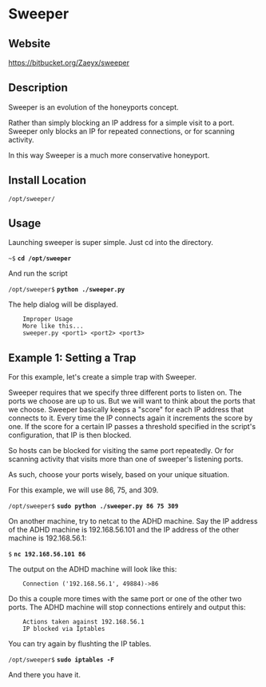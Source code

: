 Sweeper
=======

Website
-------

<https://bitbucket.org/Zaeyx/sweeper>

Description
-----------

Sweeper is an evolution of the honeyports concept.

Rather than simply blocking an IP address for a simple visit to a port.
Sweeper only blocks an IP for repeated connections, or for scanning activity.

In this way Sweeper is a much more conservative honeyport.

Install Location
----------------

`/opt/sweeper/`

Usage
-----


Launching sweeper is super simple.  Just cd into the directory.

`~$` **`cd /opt/sweeper`**

And run the script

`/opt/sweeper$` **`python ./sweeper.py`**

The help dialog will be displayed.

        Improper Usage
        More like this...
        sweeper.py <port1> <port2> <port3>

Example 1: Setting a Trap
-----------------------------------------

For this example, let's create a simple trap with Sweeper.

Sweeper requires that we specify three different ports to listen on.
The ports we choose are up to us.  But we will want to think about the
ports that we choose.  Sweeper basically keeps a "score" for each IP address
that connects to it.  Every time the IP connects again it increments the score
by one.  If the score for a certain IP passes a threshold specified in the 
script's configuration, that IP is then blocked.

So hosts can be blocked for visiting the same port repeatedly.  Or for scanning
activity that visits more than one of sweeper's listening ports.

As such, choose your ports wisely, based on your unique situation.

For this example, we will use 86, 75, and 309.  

`/opt/sweeper$` **`sudo python ./sweeper.py 86 75 309`**

On another machine, try to netcat to the ADHD machine. Say the IP address of the ADHD machine is 192.168.56.101 and the IP address of the other machine is 192.168.56.1:

`$` **`nc 192.168.56.101 86`**

The output on the ADHD machine will look like this:

        Connection ('192.168.56.1', 49884)->86

Do this a couple more times with the same port or one of the other two ports. The ADHD machine will stop connections entirely and output this:

        Actions taken against 192.168.56.1
        IP blocked via Iptables
        
You can try again by flushting the IP tables.

`/opt/sweeper$` **`sudo iptables -F`**

And there you have it.

